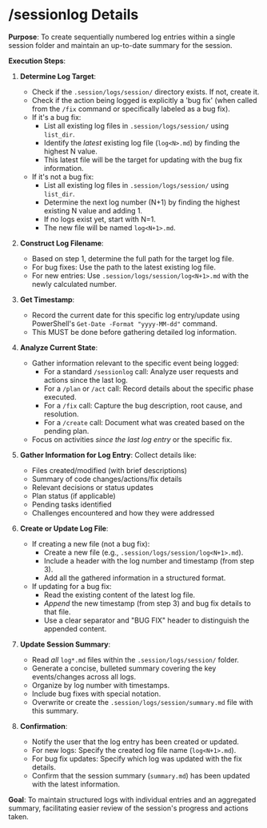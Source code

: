 # /sessionlog Details

**Purpose**: To create sequentially numbered log entries within a single session folder and maintain an up-to-date summary for the session.

**Execution Steps**:

1.  **Determine Log Target**: 
    * Check if the `.session/logs/session/` directory exists. If not, create it.
    * Check if the action being logged is explicitly a 'bug fix' (when called from the `/fix` command or specifically labeled as a bug fix).
    * If it's a bug fix:
        * List all existing log files in `.session/logs/session/` using `list_dir`.
        * Identify the *latest* existing log file (`log<N>.md`) by finding the highest N value.
        * This latest file will be the target for updating with the bug fix information.
    * If it's not a bug fix:
        * List all existing log files in `.session/logs/session/` using `list_dir`.
        * Determine the next log number (N+1) by finding the highest existing N value and adding 1.
        * If no logs exist yet, start with N=1.
        * The new file will be named `log<N+1>.md`.

2.  **Construct Log Filename**: 
    * Based on step 1, determine the full path for the target log file.
    * For bug fixes: Use the path to the latest existing log file.
    * For new entries: Use `.session/logs/session/log<N+1>.md` with the newly calculated number.

3.  **Get Timestamp**: 
    * Record the current date for this specific log entry/update using PowerShell's `Get-Date -Format "yyyy-MM-dd"` command.
    * This MUST be done before gathering detailed log information.

4.  **Analyze Current State**: 
    * Gather information relevant to the specific event being logged:
        * For a standard `/sessionlog` call: Analyze user requests and actions since the last log.
        * For a `/plan` or `/act` call: Record details about the specific phase executed.
        * For a `/fix` call: Capture the bug description, root cause, and resolution.
        * For a `/create` call: Document what was created based on the pending plan.
    * Focus on activities *since the last log entry* or the specific fix.

5.  **Gather Information for Log Entry**: Collect details like:
    * Files created/modified (with brief descriptions)
    * Summary of code changes/actions/fix details
    * Relevant decisions or status updates
    * Plan status (if applicable)
    * Pending tasks identified
    * Challenges encountered and how they were addressed

6.  **Create or Update Log File**: 
    * If creating a new file (not a bug fix):
        * Create a new file (e.g., `.session/logs/session/log<N+1>.md`).
        * Include a header with the log number and timestamp (from step 3).
        * Add all the gathered information in a structured format.
    * If updating for a bug fix:
        * Read the existing content of the latest log file.
        * *Append* the new timestamp (from step 3) and bug fix details to that file.
        * Use a clear separator and "BUG FIX" header to distinguish the appended content.

7.  **Update Session Summary**: 
    * Read *all* `log*.md` files within the `.session/logs/session/` folder.
    * Generate a concise, bulleted summary covering the key events/changes across all logs.
    * Organize by log number with timestamps.
    * Include bug fixes with special notation.
    * Overwrite or create the `.session/logs/session/summary.md` file with this summary.

8.  **Confirmation**: 
    * Notify the user that the log entry has been created or updated.
    * For new logs: Specify the created log file name (`log<N+1>.md`).
    * For bug fix updates: Specify which log was updated with the fix details.
    * Confirm that the session summary (`summary.md`) has been updated with the latest information.

**Goal**: To maintain structured logs with individual entries and an aggregated summary, facilitating easier review of the session's progress and actions taken. 